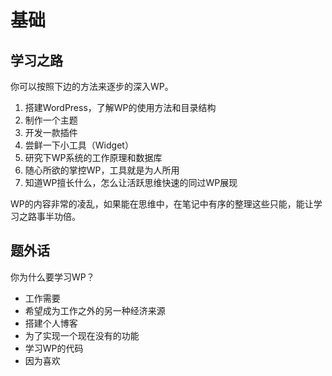 # 基础

## 学习之路

你可以按照下边的方法来逐步的深入WP。

1. 搭建WordPress，了解WP的使用方法和目录结构
2. 制作一个主题
3. 开发一款插件
4. 尝鲜一下小工具（Widget）
5. 研究下WP系统的工作原理和数据库
6. 随心所欲的掌控WP，工具就是为人所用
7. 知道WP擅长什么，怎么让活跃思维快速的同过WP展现

WP的内容非常的凌乱，如果能在思维中，在笔记中有序的整理这些只能，能让学习之路事半功倍。

## 题外话

你为什么要学习WP？

+ 工作需要
+ 希望成为工作之外的另一种经济来源
+ 搭建个人博客
+ 为了实现一个现在没有的功能
+ 学习WP的代码
+ 因为喜欢
